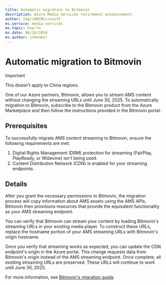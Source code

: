 ```yaml
---
title: Automatic migration to Bitmovin
description: Azure Media Services retirement announcement.
author: IngridAtMicrosoft
ms.service: media-services
ms.topic: how-to
ms.date: 06/10/2024
ms.author: inhenkel
---
```


# Automatic migration to Bitmovin

> [!IMPORTANT]
> This doesn't apply to China regions.

One of our Azure partners, Bitmovin, allows you to stream AMS content without changing the streaming URLs until June 30, 2025. To automatically migration to Bitmovin, subscribe to the Bitmovin product from the Azure Marketplace and then follow the instructions provided in the Bitmovin portal.

## Prerequisites

To successfully migrate AMS content streaming to Bitmovin, ensure the following requirements are met:

1. Digital Rights Management (DRM) protection for streaming (FairPlay, PlayReady, or Widevine) isn't being used.
1. Content Distribution Network (CDN) is enabled for your streaming endpoints.

## Details

After you grant the necessary permissions to Bitmovin, the migration process will copy information about AMS assets using the AMS APIs. Bitmovin then provisions resources that provide the equivalent functionality as your AMS streaming endpoint.

You can verify that Bitmovin can stream your content by loading Bitmovin's streaming URLs in your existing media player. To construct these URLs, replace the hostname portion of your AMS streaming URLs with Bitmovin's origin hostname.

Once you verify that streaming works as expected, you can update the CDN endpoint's origin in the Azure portal. This change requests data from Bitmovin's origin instead of the AMS streaming endpoint. Once complete, all exsiting streaming URLs are preserved. These URLs will continue to work until June 30, 2025.

For more information, see [Bitmovin's migration guide](https://developer.bitmovin.com/streams/docs/azure-media-services-migration-guide).
